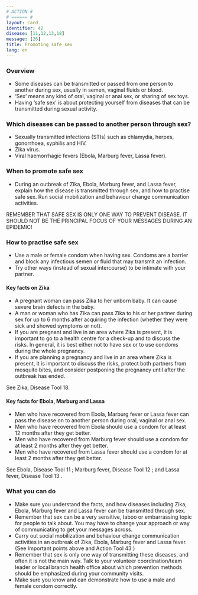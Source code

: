 ```yaml
---
# ACTION #
# ====== #
layout: card
identifier: 42
disease: [11,12,13,18]
message: [26]
title: Promoting safe sex
lang: en
---
```


### Overview

- Some diseases can be transmitted or passed from one person to another during sex, usually in semen, vaginal fluids or blood. 
- ‘Sex’ means any kind of oral, vaginal or anal sex, or sharing of sex toys. 
- Having ‘safe sex’ is about protecting yourself from diseases that can be transmitted during sexual activity. 

### Which diseases can be passed to another person through sex?
- Sexually transmitted infections (STIs) such as chlamydia, herpes, gonorrhoea, syphilis and HIV. 
- Zika virus. 
- Viral haemorrhagic fevers (Ebola, Marburg fever, Lassa fever). 

### When to promote safe sex 

- During an outbreak of Zika, Ebola, Marburg fever, and Lassa fever, explain how the disease is transmitted through sex, and how to practise safe sex. Run social mobilization and behaviour change communication activities. 

REMEMBER THAT SAFE SEX IS ONLY ONE WAY TO PREVENT DISEASE. IT SHOULD NOT BE THE PRINCIPAL FOCUS OF YOUR MESSAGES DURING AN EPIDEMIC! 

### How to practise safe sex 
-	Use a male or female condom when having sex. Condoms are a barrier and block any infectious semen or fluid that may transmit an infection. 
-	Try other ways (instead of sexual intercourse) to be intimate with your partner. 

#### Key facts on Zika 
- A pregnant woman can pass Zika to her unborn baby. It can cause severe brain defects in the baby. 
- A man or woman who has Zika can pass Zika to his or her partner during sex for up to 6 months after acquiring the infection (whether they were sick and showed symptoms or not). 
- If you are pregnant and live in an area where Zika is present, it is important to go to a health centre for a check-up and to discuss the risks. In general, it is best either not to have sex or to use condoms during the whole pregnancy. 
- If you are planning a pregnancy and live in an area where Zika is present, it is important to discuss the risks, protect both partners from mosquito bites, and consider postponing the pregnancy until after the outbreak has ended. 

See Zika, Disease Tool 18.

#### Key facts for Ebola, Marburg and Lassa
- Men who have recovered from Ebola, Marburg fever or Lassa fever can pass the disease on to another person during oral, vaginal or anal sex.
- Men who have recovered from Ebola should use a condom for at least 12 months after they get better.
- Men who have recovered from Marburg fever should use a condom for at least 2 months after they get better. 
- Men who have recovered from Lassa fever should use a condom for at least 2 months after they get better. 

See Ebola, Disease Tool 11 <a class="crosslink" href="{% render_depth %}{% render_link disease|11 %}"><i class="fas fa-external-link-alt" aria-hidden="true"></i></a>; Marburg fever, Disease Tool 12 <a class="crosslink" href="{% render_depth %}{% render_link disease|12 %}"><i class="fas fa-external-link-alt" aria-hidden="true"></i></a>; and Lassa fever, Disease Tool 13 <a class="crosslink" href="{% render_depth %}{% render_link disease|13 %}"><i class="fas fa-external-link-alt" aria-hidden="true"></i></a>.

### What you can do

- Make sure you understand the facts, and how diseases including Zika, Ebola, Marburg fever and Lassa fever can be transmitted through sex. 
-	Remember that sex can be a very sensitive, taboo or embarrassing topic for people to talk about. You may have to change your approach or way of communicating to get your messages across. 
-	Carry out social mobilization and behaviour change communication activities in an outbreak of Zika, Ebola, Marburg fever and Lassa fever. (See Important points above and Action Tool 43 <a class="crosslink" href="{% render_depth %}{% render_link action|43 %}"><i class="fas fa-external-link-alt" aria-hidden="true"></i></a>) 
-	Remember that sex is only one way of transmitting these diseases, and often it is not the main way. Talk to your volunteer coordination/team leader or local branch health office about which prevention methods should be emphasized during your community visits. 
-	Make sure you know and can demonstrate how to use a male and female condom correctly. 
